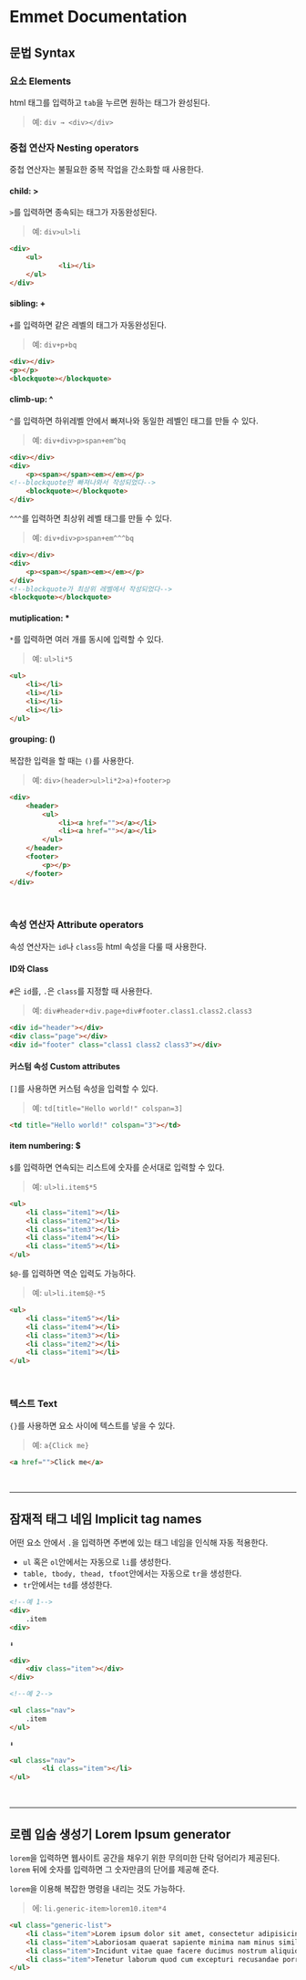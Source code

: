 # Emmet Documentation

## 문법 Syntax

### 요소 Elements
html 태그를 입력하고 `tab`을 누르면 원하는 태그가 완성된다.

> 예: `div → <div></div>`


### 중첩 연산자 Nesting operators

중첩 연산자는 불필요한 중복 작업을 간소화할 때 사용한다.

#### child: >

`>`를 입력하면 종속되는 태그가 자동완성된다.

> 예: `div>ul>li`

```html
<div>
	<ul>
    		<li></li>
	</ul>
</div>
```

#### sibling: +
`+`를 입력하면 같은 레벨의 태그가 자동완성된다.

> 예: `div+p+bq`

```html
<div></div>
<p></p>
<blockquote></blockquote>
```

#### climb-up: ^
`^`를 입력하면 하위레벨 안에서 빠져나와 동일한 레벨인 태그를 만들 수 있다.

> 예: `div+div>p>span+em^bq`

```html
<div></div>
<div>
	<p><span></span><em></em></p>
<!--blockquote만 빠져나와서 작성되었다-->
	<blockquote></blockquote>
</div>
```

`^^^`를 입력하면 최상위 레벨 태그를 만들 수 있다.

> 예: `div+div>p>span+em^^^bq`

```html
<div></div>
<div>
	<p><span></span><em></em></p>
</div>
<!--blockquote가 최상위 레벨에서 작성되었다-->
<blockquote></blockquote>

```

#### mutiplication: *

`*`를 입력하면 여러 개를 동시에 입력할 수 있다.

> 예: `ul>li*5`

```html
<ul>
  	<li></li>
  	<li></li>
  	<li></li>
  	<li></li>
</ul>
```

#### grouping: ()
복잡한 입력을 할 때는 `()`를 사용한다.

> 예: `div>(header>ul>li*2>a)+footer>p`

```html
<div>
	<header>
		<ul>
			<li><a href=""></a></li>
			<li><a href=""></a></li>
		</ul>
	</header>
	<footer>
		<p></p>
	</footer>
</div>
```
<br>

### 속성 연산자  Attribute operators

속성 연산자는 `id`나 `class`등 html 속성을 다룰 때 사용한다.

#### ID와 Class

`#`은 `id`를, `.`은 `class`를 지정할 때 사용한다.


> 예: `div#header+div.page+div#footer.class1.class2.class3`

```html
<div id="header"></div>
<div class="page"></div>
<div id="footer" class="class1 class2 class3"></div>
```


#### 커스텀 속성 Custom attributes

`[]`를 사용하면 커스텀 속성을 입력할 수 있다.

> 예: `td[title="Hello world!" colspan=3]`

```html
<td title="Hello world!" colspan="3"></td>
```

#### item numbering: $

`$`를 입력하면 연속되는 리스트에 숫자를 순서대로 입력할 수 있다.

> 예: `ul>li.item$*5`


```html
<ul>
    <li class="item1"></li>
    <li class="item2"></li>
    <li class="item3"></li>
    <li class="item4"></li>
    <li class="item5"></li>
</ul>

```

`$@-`를 입력하면 역순 입력도 가능하다.

> 예: `ul>li.item$@-*5`

```html
<ul>
    <li class="item5"></li>
    <li class="item4"></li>
    <li class="item3"></li>
    <li class="item2"></li>
    <li class="item1"></li>
</ul>
```
<br>

### 텍스트 Text 

`{}`를 사용하면 요소 사이에 텍스트를 넣을 수 있다.

> 예: `a{Click me}`

```html
<a href="">Click me</a>
```

<br>
<hr>


## 잠재적 태그 네임 Implicit tag names

어떤 요소 안에서 `.`을 입력하면 주변에 있는 태그 네임을 인식해 자동 적용한다.

* `ul` 혹은 `ol`안에서는 자동으로 `li`를 생성한다.
* `table, tbody, thead, tfoot`안에서는 자동으로 `tr`을 생성한다.
* `tr`안에서는 `td`를 생성한다.


```html
<!--예 1-->
<div>
	.item
<div>

⬇︎

<div>
	<div class="item"></div>
</div>

<!--예 2-->

<ul class="nav">
	.item
</ul>

⬇︎

<ul class="nav">
        <li class="item"></li>
</ul>

```

<br>
<hr>

## 로렘 입숨 생성기 Lorem Ipsum generator

`lorem`을 입력하면 웹사이트 공간을 채우기 위한 무의미한 단락 덩어리가 제공된다. `lorem` 뒤에 숫자를 입력하면 그 숫자만큼의 단어를 제공해 준다.

`lorem`을 이용해 복잡한 명령을 내리는 것도 가능하다.

> 에: `li.generic-item>lorem10.item*4`

```html
<ul class="generic-list">
    <li class="item">Lorem ipsum dolor sit amet, consectetur adipisicing elit. Nam vero.</li>
    <li class="item">Laboriosam quaerat sapiente minima nam minus similique illum architecto et!</li>
    <li class="item">Incidunt vitae quae facere ducimus nostrum aliquid dolorum veritatis dicta!</li>
    <li class="item">Tenetur laborum quod cum excepturi recusandae porro sint quas soluta!</li>
</ul>
```








